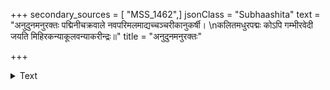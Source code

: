 +++
secondary_sources = [ "MSS_1462",]
jsonClass = "Subhaashita"
text = "अनुदुनमनुरक्तः पद्मिनीचक्रवाले नवपरिमलमाद्यच्चञ्चरीकानुकर्षी।  \nकलितमधुरपद्मः कोऽपि गम्भीरवेदी जयति मिहिरकन्याकूलवन्याकरीन्द्रः॥"
title = "अनुदुनमनुरक्तः"

+++

<details><summary>Text</summary>

अनुदुनमनुरक्तः पद्मिनीचक्रवाले नवपरिमलमाद्यच्चञ्चरीकानुकर्षी।  
कलितमधुरपद्मः कोऽपि गम्भीरवेदी जयति मिहिरकन्याकूलवन्याकरीन्द्रः॥
</details>

